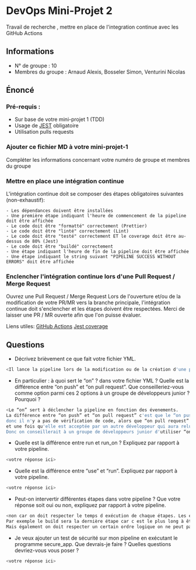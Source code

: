 # DevOps Mini-Projet 2
Travail de recherche , mettre en place de l'integration continue avec les GitHub Actions

## Informations
- N° de groupe : 10
- Membres du groupe : Arnaud Alexis, Bosseler Simon, Venturini Nicolas


## Énoncé

### Pré-requis :
- Sur base de votre mini-projet 1 (TDD)
- Usage de [JEST](https://jestjs.io/docs/getting-started) obligatoire
- Utilisation pulls requests


### Ajouter ce fichier MD à votre mini-projet-1
Compléter les informations concernant votre numéro de groupe et membres du groupe

### Mettre en place une intégration continue
L'intégration continue doit se composer des étapes obligatoires suivantes (non-exhaustif):

    - Les dépendances doivent être installées
    - Une première étape indiquant l'heure de commencement de la pipeline doit être affichée
    - Le code doit être "formatté" correctement (Prettier)
    - Le code doit être "linté" correctement (Lint)
    - Le code doit être "testé" correctement ET le coverage doit être au-dessus de 80% (Jest)
    - Le code doit être "buildé" correctement
    - Une étape indiquant l'heure de fin de la pipeline doit être affichée
    - Une étape indiquant le string suivant "PIPELINE SUCCESS WITHOUT ERRORS" doit être affichée

### Enclencher l'intégration continue lors d'une Pull Request / Merge Request
Ouvrez une Pull Request / Merge Request 
Lors de l'ouverture et/ou de la modification de votre PR/MR vers la branche principale, l'intégration continue doit s'enclencher et les étapes doivent être respectées.
Merci de laisser une PR / MR ouverte afin que l'on puisse évaluer.


Liens utiles:
[GitHub Actions](https://docs.github.com/fr/actions)
[Jest coverage](https://www.valentinog.com/blog/jest-coverage/)

## Questions

- Décrivez brièvement ce que fait votre fichier YML.  
```bash
<Il lance la pipeline lors de la modification ou de la création d'une pull request ou d'une merge request (PR/MR)>
```
- En particulier : à quoi sert le “on” ? dans votre fichier YML ?  Quelle est la différence entre “on push” et “on pull request”. Que conseilleriez-vous comme option parmi ces 2 options à un groupe de développeurs junior ? Pourquoi ? 
```bash
<Le “on” sert à déclencher la pipeline en fonction des évenements.
La différence entre “on push” et “on pull request” c'est que le “on push” déclenche la pipeline à chaque push,
donc il n'y a pas de vérification de code, alors que “on pull request” déclenche la pipeline à chaque pull request,
et une fois qu'elle est acceptée par un autre développeur qui aura relu le code, un merge est effectué et applique les changements.
Donc on conseillerait à un groupe de développeurs junior d'utiliser “on pull request” dans leur pipeline, car il y a une revue de code.>
```
- Quelle est la différence entre run et run_on ?  Expliquez par rapport à votre pipeline.  
```bash
<votre réponse ici>
```
- Quelle est la différence entre “use” et “run”. Expliquez par rapport à votre pipeline. 
```bash
<votre réponse ici>
```
- Peut-on intervertir différentes étapes dans votre pipeline ? Que votre réponse soit oui ou non, expliquez par rapport à votre pipeline. 
```bash
<non car on doit respecter le temps d exécution de chaque étapes. Les étapes les plus courtes doivent être avant les étapes les plus longues.
Par exemple le build sera la dernière étape car c est le plus long à être exectuté.
Mais également on doit respecter un certain ordre logique on ne peut pas utiliser les dépendances (prettier, lint) si on ne les installes pas (NPM i). >
```
- Je veux ajouter un test de sécurité sur mon pipeline en exécutant le programme secure_app. Que devrais-je faire ?  Quelles questions devriez-vous vous poser ? 
```bash
<votre réponse ici>
```
